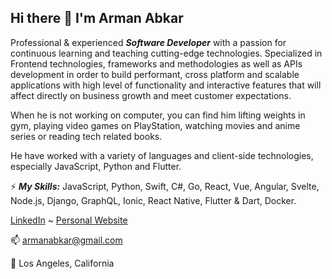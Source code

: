 ## Hi there 👋 I'm Arman Abkar
 
Professional & experienced ***Software Developer*** with a passion for continuous learning and teaching cutting-edge technologies. Specialized in Frontend technologies, frameworks and methodologies as well as APIs development in order to build performant, cross platform and scalable applications with high level of functionality and interactive features that will affect directly on business growth and meet customer expectations.

When he is not working on computer, you can find him lifting weights in gym, playing video games on PlayStation, watching movies and anime series or reading tech related books.

He have worked with a variety of languages and client-side technologies, especially JavaScript, Python and Flutter.

⚡ ***My Skills:***
JavaScript, Python, Swift, C#, Go, React, Vue, Angular, Svelte, Node.js, Django, GraphQL, Ionic, React Native, Flutter & Dart, Docker.

[LinkedIn](https://www.linkedin.com/in/armanabkar/) ~ [Personal Website](https://armanabkar.ir/)

📫 armanabkar@gmail.com

🌴 Los Angeles, California
